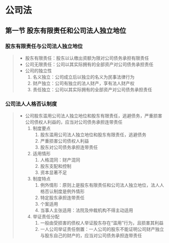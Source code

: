 # 公司法

## 第一节 股东有限责任和公司法人独立地位
### 股东有限责任与公司法人独立地位
> - 股东有限责任：股东以认缴出资额为限对公司债务承担有限责任
> - 公司无限责任：公司以其实际拥有的全部资产对公司债务承担责任
> - 公司的独立性
>   1. 名义独立：公司成立后以独立的名义为民事法律行为
>   2. 财产独立：公司有独立的法人财产，享有法人财产权
>   3. 责任独立：公司以其实际拥有的全部资产对公司债务承担责任

### 公司法人人格否认制度
> - 公司股东滥用公司法人独立地位和股东有限责任，逃避债务，严重损害公司债权人利益的，应当对公司债务承担连带责任
>   1. 制度要点
>       1. 股东滥用公司法人独立地位和股东有限责任，逃避债务
>       2. 严重损害公司债权人利益
>       3. 股东对公司债务承担连带责任
>   2. 适用情形
>       1. 人格混同：财产混同
>       2. 股东支配和控制
>       3. 资本显著不足
>   3. 制度特点
>       1. 例外情形：原则上是股东有限责任和公司法人独立地位，法人人格否认制度是例外情形
>       2. 特定股东承担连带责任
>       3. 个案适用
>       4. 当事人主张适用：法院及仲裁机构不得主动适用
>   4. 举证责任分配
>       1. 一般由受损害的债权人举证股东存在“滥用”行为，且损害其利益
>       2. 一人公司举证责任倒置：一人公司的股东不能证明公司财产独立与股东自己的财产的，应当对公司债务承担连带责任